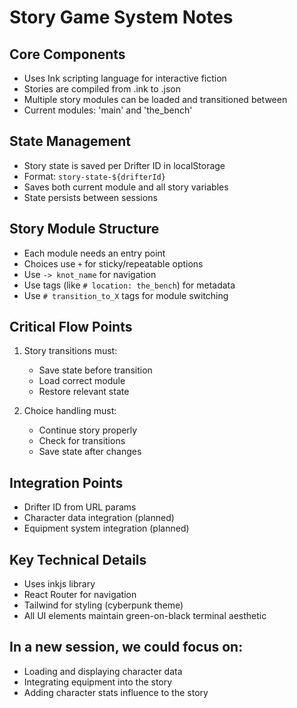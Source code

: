 # Story Game System Notes

## Core Components
- Uses Ink scripting language for interactive fiction
- Stories are compiled from .ink to .json
- Multiple story modules can be loaded and transitioned between
- Current modules: 'main' and 'the_bench'

## State Management
- Story state is saved per Drifter ID in localStorage
- Format: `story-state-${drifterId}`
- Saves both current module and all story variables
- State persists between sessions

## Story Module Structure
- Each module needs an entry point
- Choices use `+` for sticky/repeatable options
- Use `-> knot_name` for navigation
- Use tags (like `# location: the_bench`) for metadata
- Use `# transition_to_X` tags for module switching

## Critical Flow Points
1. Story transitions must:
   - Save state before transition
   - Load correct module
   - Restore relevant state

2. Choice handling must:
   - Continue story properly
   - Check for transitions
   - Save state after changes

## Integration Points
- Drifter ID from URL params
- Character data integration (planned)
- Equipment system integration (planned)

## Key Technical Details
- Uses inkjs library
- React Router for navigation
- Tailwind for styling (cyberpunk theme)
- All UI elements maintain green-on-black terminal aesthetic

## In a new session, we could focus on:
- Loading and displaying character data
- Integrating equipment into the story
- Adding character stats influence to the story